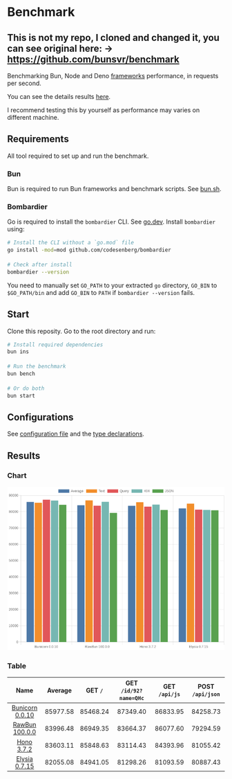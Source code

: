 # Benchmark

## This is not my repo, I cloned and changed it, you can see original here: -> https://github.com/bunsvr/benchmark

Benchmarking Bun, Node and Deno [frameworks](/src) performance, in requests per second.

You can see the details results [here](/results/index.md).

I recommend testing this by yourself as performance may varies on different machine.

## Requirements

All tool required to set up and run the benchmark.

### Bun

Bun is required to run Bun frameworks and benchmark scripts. See [bun.sh](https://bun.sh).

### Bombardier

Go is required to install the `bombardier` CLI. See [go.dev](https://go.dev).
Install `bombardier` using:

```bash
# Install the CLI without a `go.mod` file
go install -mod=mod github.com/codesenberg/bombardier

# Check after install
bombardier --version
```

You need to manually set `GO_PATH` to your extracted `go` directory, `GO_BIN` to `$GO_PATH/bin` and add `GO_BIN` to `PATH` if `bombardier --version` fails.

## Start

Clone this reposity. Go to the root directory and run:

```bash
# Install required dependencies
bun ins

# Run the benchmark
bun bench

# Or do both
bun start
```

## Configurations

See [configuration file](/config.ts) and the [type declarations](/lib/types.ts).

## Results

### Chart

![Chart](/results/chart.png)

### Table

|                   Name                    | Average  | GET `/`  | GET `/id/92?name=QHc` | GET `/api/js` | POST `/api/json` |
| :---------------------------------------: | :------: | :------: | :-------------------: | :-----------: | :--------------: |
| [Bunicorn 0.0.10](/results/main/Bunicorn) | 85977.58 | 85468.24 |       87349.40        |   86833.95    |     84258.73     |
|  [RawBun 100.0.0](/results/main/RawBun)   | 83996.48 | 86949.35 |       83664.37        |   86077.60    |     79294.59     |
|     [Hono 3.7.2](/results/main/Hono)      | 83603.11 | 85848.63 |       83114.43        |   84393.96    |     81055.42     |
|   [Elysia 0.7.15](/results/main/Elysia)   | 82055.08 | 84941.05 |       81298.26        |   81093.59    |     80887.43     |
